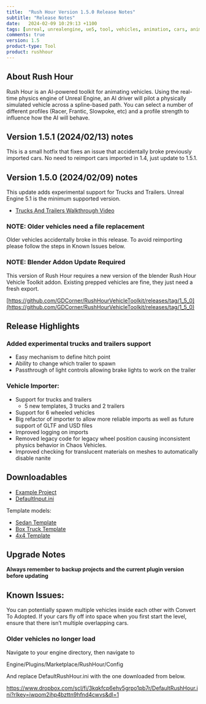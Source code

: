 ```yaml
---
title:  "Rush Hour Version 1.5.0 Release Notes"
subtitle: "Release Notes"
date:   2024-02-09 10:29:13 +1100
tags: [unreal, unrealengine, ue5, tool, vehicles, animation, cars, animation, rushhour, releasenotes]
comments: true
version: 1.5
product-type: Tool
product: rushhour
---
```


## About Rush Hour

Rush Hour is an AI-powered toolkit for animating vehicles. Using the real-time physics engine of Unreal Engine, an AI driver will pilot a physically simulated vehicle across a spline-based path. You can select a number of different profiles (Racer, Frantic, Slowpoke, etc) and a profile strength to influence how the AI will behave.

## Version 1.5.1 (2024/02/13) notes

This is a small hotfix that fixes an issue that accidentally broke previously imported cars. No need to reimport cars imported in 1.4, just update to 1.5.1.

## Version 1.5.0 (2024/02/09) notes

This update adds experimental support for Trucks and Trailers. Unreal Engine 5.1 is the minimum supported version.

- [Trucks And Trailers Walkthrough Video](https://www.youtube.com/watch?v=cKyNdTYD0E4)

### NOTE: Older vehicles need a file replacement

Older vehicles accidentally broke in this release. To avoid reimporting please follow the steps in Known Issues below.

### NOTE: Blender Addon Update Required

This version of Rush Hour requires a new version of the blender Rush Hour Vehicle Toolkit addon. Existing prepped vehicles are fine, they just need a fresh export.

[https://github.com/GDCorner/RushHourVehicleToolkit/releases/tag/1_5_0](https://github.com/GDCorner/RushHourVehicleToolkit/releases/tag/1_5_0)

## Release Highlights

### Added experimental trucks and trailers support

- Easy mechanism to define hitch point
- Ability to change which trailer to spawn
- Passthrough of light controls allowing brake lights to work on the trailer

### Vehicle Importer:

- Support for trucks and trailers
    - 5 new templates, 3 trucks and 2 trailers
- Support for 6 wheeled vehicles
- Big refactor of importer to allow more reliable imports as well as future support of GLTF and USD files
- Improved logging on imports
- Removed legacy code for legacy wheel position causing inconsistent physics behavior in Chaos Vehicles.
- Improved checking for translucent materials on meshes to automatically disable nanite

## Downloadables

- [Example Project](https://rushhourresources.s3.amazonaws.com/v1.4.0/RH_Chaos_Demo_1.4.zip)
- [DefaultInput.ini](https://rushhourresources.s3.amazonaws.com/v1.4.0/DefaultInput.ini)

Template models:
- [Sedan Template](https://rushhourresources.s3.amazonaws.com/v1.4.0/SedanTemplate.blend)
- [Box Truck Template](https://rushhourresources.s3.amazonaws.com/v1.4.0/BoxTruckTemplate.blend)
- [4x4 Template](https://rushhourresources.s3.amazonaws.com/v1.4.0/4x4Template.blend)

## Upgrade Notes

**Always remember to backup projects and the current plugin version before updating**

## Known Issues:

You can potentially spawn multiple vehicles inside each other with Convert To Adopted. If your cars fly off into space when you first start the level, ensure that there isn’t multiple overlapping cars.

### Older vehicles no longer load

Navigate to your engine directory, then navigate to

Engine/Plugins/Marketplace/RushHour/Config

And replace DefaultRushHour.ini with the one downloaded from below.

https://www.dropbox.com/scl/fi/3kqkfcp6ehv5grpo1pb7r/DefaultRushHour.ini?rlkey=iwpom2ihp4bzttn9hfnd4cwvs&dl=1
